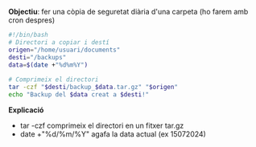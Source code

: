 
**Objectiu**: fer una còpia de seguretat diària d'una carpeta (ho farem amb cron despres)​

```bash
#!/bin/bash ​  
# Directori a copiar i destí ​  
origen="/home/usuari/documents" ​  
desti="/backups" ​  
data=$(date +"%d%m%Y") ​  
​  
# Comprimeix el directori ​  
tar -czf "$desti/backup_$data.tar.gz" "$origen" ​  
echo "Backup del $data creat a $desti!"
```

**Explicació** 
* tar -czf comprimeix el directori en un fitxer tar.gz
* date +"%d/%m/%Y" agafa la data actual (ex 15072024)